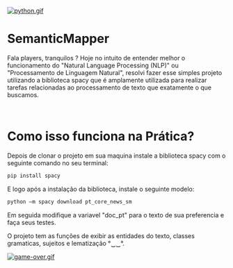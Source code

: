 
[![python.gif](https://i.postimg.cc/6pQ1Fynx/python.gif)](https://postimg.cc/gnfDZcgg)

# SemanticMapper

Fala players, tranquilos ? Hoje no intuito de entender melhor o funcionamento do "Natural Language Processing (NLP)" ou "Processamento de Linguagem Natural", resolvi fazer esse simples projeto utilizando a biblioteca spacy que é amplamente utilizada para realizar tarefas relacionadas ao processamento de texto que exatamente o que buscamos. 

<br>

# Como isso funciona na Prática?

Depois de clonar o projeto em sua maquina instale a biblioteca spacy com o seguinte comando no seu terminal:

```python
pip install spacy
```

E logo após a instalação da biblioteca, instale o seguinte modelo:

```python
python –m spacy download pt_core_news_sm
```

Em seguida modifique a variavel "doc_pt" para o texto de sua preferencia e faça seus testes.

O projeto tem as funções de exibir as entidades do texto, classes gramaticas, sujeitos e lematização  °‿‿°.


[![game-over.gif](https://i.postimg.cc/Jhr7f3K4/game-over.gif)](https://postimg.cc/nXWt7D66)


